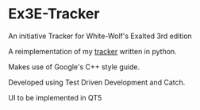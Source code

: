 Ex3E-Tracker
============
An initiative Tracker for White-Wolf's Exalted 3rd edition

A reimplementation of my [tracker](https://bitbucket.org/primefactorx01/ex-3e-init-tracker) written in python. 

Makes use of Google's C++ style guide.

Developed using Test Driven Development and Catch.

UI to be implemented in QT5
